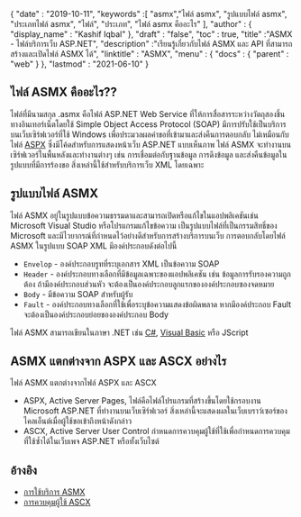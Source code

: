 {
  "date" : "2019-10-11",
  "keywords" :[ "asmx","ไฟล์ asmx", "รูปแบบไฟล์ asmx", "ประเภทไฟล์ asmx", "ไฟล์", "ประเภท", "ไฟล์ asmx คืออะไร" ],
  "author" : {
    "display_name" : "Kashif Iqbal"
},
  "draft" : "false",
  "toc" : true,
  "title" :"ASMX - ไฟล์บริการเว็บ ASP.NET",
  "description" :"เรียนรู้เกี่ยวกับไฟล์ ASMX และ API ที่สามารถสร้างและเปิดไฟล์ ASMX ได้",
  "linktitle" : "ASMX",
  "menu" : {
    "docs" : {
      "parent" : "web"
}
},
  "lastmod" : "2021-06-10"
}

## ไฟล์ ASMX คืออะไร??

ไฟล์ที่มีนามสกุล .asmx คือไฟล์ ASP.NET Web Service ที่ให้การสื่อสารระหว่างวัตถุสองชิ้นทางอินเทอร์เน็ตโดยใช้ Simple Object Access Protocol (SOAP) มีการปรับใช้เป็นบริการบนเว็บเซิร์ฟเวอร์ที่ใช้ Windows เพื่อประมวลผลคำขอที่เข้ามาและส่งคืนการตอบกลับ ไม่เหมือนกับไฟล์ [ASPX](/th/web/aspx/) ซึ่งมีโค้ดสำหรับการแสดงหน้าเว็บ ASP.NET แบบเห็นภาพ ไฟล์ ASMX จะทำงานบนเซิร์ฟเวอร์ในพื้นหลังและทำงานต่างๆ เช่น การเชื่อมต่อกับฐานข้อมูล การดึงข้อมูล และส่งคืนข้อมูลใน รูปแบบที่มีการร้องขอ สิ่งเหล่านี้ใช้สำหรับบริการเว็บ XML โดยเฉพาะ

## รูปแบบไฟล์ ASMX

ไฟล์ ASMX อยู่ในรูปแบบข้อความธรรมดาและสามารถเปิดหรือแก้ไขในแอปพลิเคชันเช่น Microsoft Visual Studio หรือโปรแกรมแก้ไขข้อความ เป็นรูปแบบไฟล์ที่เป็นกรรมสิทธิ์ของ Microsoft และมีไวยากรณ์ที่กำหนดไว้อย่างดีสำหรับการสร้างบริการบนเว็บ การตอบกลับโดยไฟล์ ASMX ในรูปแบบ SOAP XML มีองค์ประกอบดังต่อไปนี้

* `Envelop` - องค์ประกอบรูทที่ระบุเอกสาร XML เป็นข้อความ SOAP
* `Header` - องค์ประกอบทางเลือกที่มีข้อมูลเฉพาะของแอปพลิเคชัน เช่น ข้อมูลการรับรองความถูกต้อง ถ้ามีองค์ประกอบส่วนหัว จะต้องเป็นองค์ประกอบลูกแรกขององค์ประกอบซองจดหมาย
* `Body` - มีข้อความ SOAP สำหรับผู้รับ
* `Fault` - องค์ประกอบทางเลือกที่ใช้เพื่อระบุข้อความแสดงข้อผิดพลาด หากมีองค์ประกอบ Fault จะต้องเป็นองค์ประกอบย่อยขององค์ประกอบ Body

ไฟล์ ASMX สามารถเขียนในภาษา .NET เช่น [C#](/th/programming/cs/), [Visual Basic](/th/programming/vb/) หรือ JScript

## ASMX แตกต่างจาก ASPX และ ASCX อย่างไร

ไฟล์ ASMX แตกต่างจากไฟล์ ASPX และ ASCX

* ASPX, Active Server Pages, ไฟล์คือไฟล์โปรแกรมที่สร้างขึ้นโดยใช้กรอบงาน Microsoft ASP.NET ที่ทำงานบนเว็บเซิร์ฟเวอร์ สิ่งเหล่านี้จะแสดงผลในเว็บเบราว์เซอร์ของไคลเอ็นต์เมื่อผู้ใช้ขอเข้าถึงหน้าดังกล่าว
* ASCX, Active Server User Control กำหนดการควบคุมผู้ใช้ที่ใช้เพื่อกำหนดการควบคุมที่ใช้ซ้ำได้ในเว็บเพจ ASP.NET หรือทั้งเว็บไซต์

## อ้างอิง

* [การใช้บริการ ASMX](https://learn.microsoft.com/en-us/xamarin/xamarin-forms/data-cloud/web-services/asmx)
* [การควบคุมผู้ใช้ ASCX](https://beansoftware.com/ASP.NET-Tutorials/User-Control.aspx)

